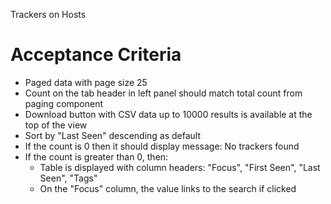 Trackers on Hosts 

Acceptance Criteria
===================

* Paged data with page size 25
* Count on the tab header in left panel should match total count from paging component
* Download button with CSV data up to 10000 results is available at the top of the view
* Sort by "Last Seen" descending as default
* If the count is 0 then it should display message: No trackers found
* If the count is greater than 0, then:
  * Table is displayed with column headers: "Focus", "First Seen", "Last Seen", "Tags"
  * On the "Focus" column, the value links to the search if clicked
